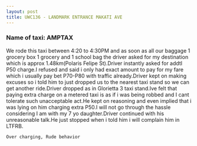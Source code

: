 ```yaml
---
layout: post
title: UWC136 - LANDMARK ENTRANCE MAKATI AVE
---
```


### Name of taxi: AMPTAX

We rode this taxi between 4:20 to 4:30PM and as soon as all our baggage 1 grocery box 1 grocery and 1 school bag the driver asked for my destination which is approx 1.48km(Polaris Felipe St).Driver instantly asked for addtl P50 charge.I refused and said i only had exact amount to pay for my fare which i usually pay bet P70-P80 with traffic already.Driver kept on making excuses so i told him to just dropped us to the nearest taxi stand so we can get another ride.Driver dropped as in Glorietta 3 taxi stand.Ive felt that paying extra charge on a metered taxi is as if i was being robbed and I cant tolerate such unacceptable act.He kept on reasoning and even implied that i was lying on him charging extra P50.I will not go through the hassle considering I am with my 7 yo daughter.Driver continued with his unreasonable talk.He just stopped when i told him i will complain him in LTFRB. 

```Over charging, Rude behavior```
